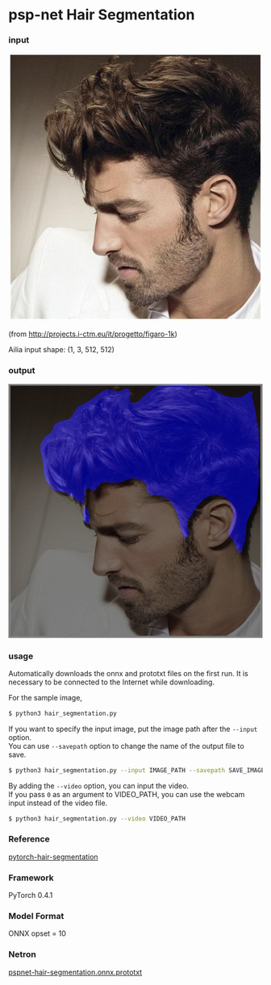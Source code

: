# psp-net Hair Segmentation

### input
![input_image](test.jpg)

(from http://projects.i-ctm.eu/it/progetto/figaro-1k)

Ailia input shape: (1, 3, 512, 512)  

### output
![output_image](output.png)

### usage
Automatically downloads the onnx and prototxt files on the first run.
It is necessary to be connected to the Internet while downloading.

For the sample image,
``` bash
$ python3 hair_segmentation.py
```

If you want to specify the input image, put the image path after the `--input` option.  
You can use `--savepath` option to change the name of the output file to save.
```bash
$ python3 hair_segmentation.py --input IMAGE_PATH --savepath SAVE_IMAGE_PATH
```

By adding the `--video` option, you can input the video.   
If you pass `0` as an argument to VIDEO_PATH, you can use the webcam input instead of the video file.
```bash
$ python3 hair_segmentation.py --video VIDEO_PATH
```

### Reference

[pytorch-hair-segmentation](https://github.com/YBIGTA/pytorch-hair-segmentation)


### Framework
PyTorch 0.4.1


### Model Format
ONNX opset = 10


### Netron
[pspnet-hair-segmentation.onnx.prototxt](https://lutzroeder.github.io/netron/?url=https://storage.googleapis.com/ailia-models/pspnet-hair-segmentation/pspnet-hair-segmentation.onnx.prototxt)
